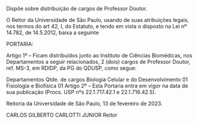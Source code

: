 Dispõe sobre distribuição de cargos de Professor Doutor.

O Reitor da Universidade de São Paulo, usando de suas atribuições legais, nos termos do art 42, I, do Estatuto, e tendo em vista o disposto na Lei nº 14.782, de 14.5.2012, baixa a seguinte

PORTARIA:

Artigo 1º – Ficam distribuídos junto ao Instituto de Ciências Biomédicas, nos Departamentos a seguir relacionados, 2 (dois) cargos de Professor Doutor, ref. MS-3, em RDIDP, da PG do QDUSP, como segue:

Departamentos	Qtde. de cargos
Biologia Celular e do Desenvolvimento	01
Fisiologia e Biofísica	01
Artigo 2º – Esta Portaria entra em vigor na data de sua publicação (Procs. USP nºs 22.1.717.42.1 e 22.1.716.42.5).

Reitoria da Universidade de São Paulo, 13 de fevereiro de 2023.

CARLOS GILBERTO CARLOTTI JUNIOR
Reitor